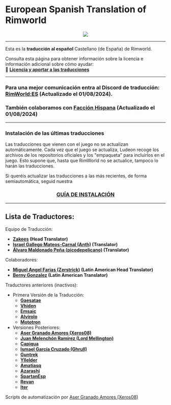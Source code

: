 # European Spanish Translation of Rimworld
<div align="center">
	<img src="https://github.com/Ludeon/RimWorld-Spanish/blob/master/Core/LangIcon.png" />
</div>

--- 
Esta es la **traducción al español** Castellano (de España) de Rimworld.

Consulta esta página para obtener información sobre la licencia e información adicional sobre cómo ayudar:<br>
🔗 [**Licencia y aportar a las traducciones**](http://ludeon.com/forums/index.php?topic=2933.0)


---
### Para una mejor comunicación entra al Discord de traducción: [RimWorld:ES](https://discord.gg/VA9u47FruM) (Actualizado el 01/08/2024). 
### También colaboramos con [Facción Hispana](https://discord.gg/EjK52KM) (Actualizado el 01/08/2024) 

---
### Instalación de las últimas traducciones
Las traducciones que vienen con el juego no se actualizan automáticamente.
Cada vez que el juego se actualiza, Ludeon recoge los archivos de los repositorios oficiales y los "empaqueta" para incluirlos en el juego. Esto supone que, hasta que RimWorld no se actualice, tampoco lo harán las traducciones.

Si queréis actualizar las traducciones a las más recientes, de forma semiautomática, seguid nuestra

<div align="center">
	<h3> <a href="Scripts/InstallGuide.md">GUÍA DE INSTALACIÓN</a> </h3>
</div>

---
## Lista de Traductores:
Equipo de Traducción:
* __[Zakees](https://github.com/Zakees) (Head Translator)__
* __[Israel Gallego Mateos-Carnal (Anth)](https://github.com/Wolf-Igmc4) (Translator)__
* __[Álvaro Maldonado Peña (picodepelicano)](https://github.com/picodepelicano) (Translator)__

Colaboradores: 
* __[Miguel Angel Farias (Zerstrick)](https://github.com/Zerstrick) (Latin American Head Translator)__
* __[Berny Gonzalez](https://github.com/BernyGonzalez) (Latin American Translator)__


Traductores anteriores (inactivos): 
* Primera Versión de la Traducción:
	* __[Gaesatae](https://github.com/Gaesatae)__
	* __[Vhiden](https://github.com/Vhiden)__
	* __[Emsaic](https://github.com/Emsaic)__
	* __[Alvirolo](https://github.com/Alvirolo)__
	* __[Mototron](https://github.com/Mototron)__
* Versiones Posteriores:
	* __[Aser Granado Amores (Xeros08)](https://github.com/Xeros08)__
	* __[Juan Melenchón Ramírez (Lord Mellington)](https://github.com/LordMellington)__
	* __[Capiqua](https://github.com/capiqua)__
	* __[Ismael García Cruzado (Ghrull)](https://github.com/Ghrull)__
	* __[Guntrek](https://github.com/Guntrek)__
	* __[Yllelder](https://github.com/Yllelder)__
	* __[Amatiasq](https://github.com/amatiasq)__
	* __[Azarashi](https://github.com/AzarashiEsp)__
	* __[SpartanEsp](https://github.com/SpartanEsp)__
	* __[Revan](https://github.com/revanfischer)__
	* __[Iter](https://github.com/1ter)__


Scripts de automatización por [Aser Granado Amores (Xeros08)](https://github.com/Xeros08)

